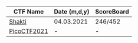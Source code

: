 
|CTF Name| Date (m,d,y) | ScoreBoard |
|-- |--|--|
| [Shakti](https://github.com/fatihsencer/ctf_lib/tree/main/shaktictf)| 04.03.2021 | 246/452 |
| [PicoCTF2021](https://github.com/fatihsencer/ctf_lib/tree/main/picoCTF2021)| - | - |

